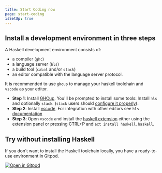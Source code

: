 ```yaml
---
title: Start Coding now
page: start-coding
isSetUp: true
---
```


## Install a development environment in three steps

A Haskell development environment consists of:

- a compiler (`ghc`)
- a language server (`hls`)
- a build tool (`cabal` and/or `stack`)
- an editor compatible with the language server protocol.

It is recommended to use `ghcup` to manage your haskell toolchain and `vscode` as your editor.

- **Step 1**: Install [GHCup](https://www.haskell.org/ghcup/). You'll be prompted to install some tools: Install `hls` and optionally `stack`. (`stack` users should [configure it properly](https://docs.haskellstack.org/en/stable/Stack_and_VS_Code/#workaround-1)).
- **Step 2**: Install [vscode](https://code.visualstudio.com/). For integration with other editors see `hls` [documentation](https://haskell-language-server.readthedocs.io/en/latest/configuration.html#configuring-your-editor)
- **Step 3**: Open `vscode` and install the [haskell extension](https://marketplace.visualstudio.com/items?itemName=haskell.haskell) either using the extension panel or pressing CTRL+P and `ext install haskell.haskell`.

## Try without installing Haskell

If you don't want to install the Haskell toolchain locally, you have a ready-to-use environment in Gitpod.

[![Open in Gitpod](https://gitpod.io/button/open-in-gitpod.svg)](https://gitpod.io/#https://github.com/gitpod-io/template-haskell)
